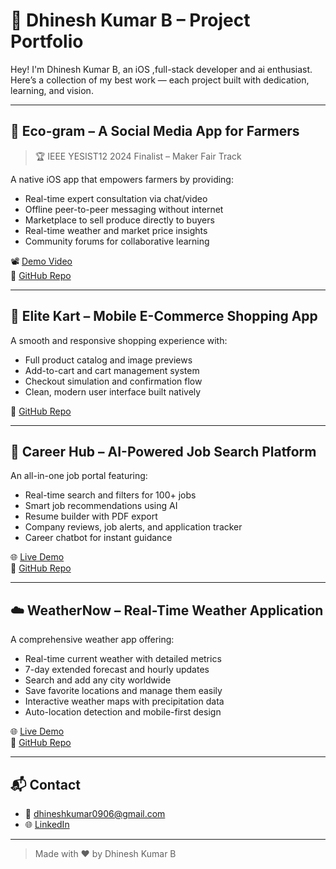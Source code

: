 # 🚀 Dhinesh Kumar B – Project Portfolio

Hey! I'm Dhinesh Kumar B, an iOS  ,full-stack developer and ai enthusiast. Here’s a collection of my best work — each project built with dedication, learning, and vision.

---

## 🌱 Eco-gram – A Social Media App for Farmers  
> 🏆 IEEE YESIST12 2024 Finalist – Maker Fair Track

A native iOS app that empowers farmers by providing:
- Real-time expert consultation via chat/video
- Offline peer-to-peer messaging without internet
- Marketplace to sell produce directly to buyers
- Real-time weather and market price insights
- Community forums for collaborative learning

📽️ [Demo Video](https://youtube.com/shorts/QQvQKb0OC24?si=cM_lkAalng9QlldC)  
🔗 [GitHub Repo](https://github.com/Dhinesh0906/Eco-gram)

---

## 🛒 Elite Kart – Mobile E-Commerce Shopping App

A smooth and responsive shopping experience with:
- Full product catalog and image previews
- Add-to-cart and cart management system
- Checkout simulation and confirmation flow
- Clean, modern user interface built natively

🔗 [GitHub Repo](https://github.com/Dhinesh0906/Elite-kart)

---

## 💼 Career Hub – AI-Powered Job Search Platform

An all-in-one job portal featuring:
- Real-time search and filters for 100+ jobs
- Smart job recommendations using AI
- Resume builder with PDF export
- Company reviews, job alerts, and application tracker
- Career chatbot for instant guidance

🌐 [Live Demo](https://final-elitee.onrender.com)  
🔗 [GitHub Repo](https://github.com/Dhinesh0906/Career-Hub)

---

## ☁️ WeatherNow – Real-Time Weather Application

A comprehensive weather app offering:
- Real-time current weather with detailed metrics
- 7-day extended forecast and hourly updates
- Search and add any city worldwide
- Save favorite locations and manage them easily
- Interactive weather maps with precipitation data
- Auto-location detection and mobile-first design

🌐 [Live Demo](https://final-final-weather.onrender.com)  
🔗 [GitHub Repo](https://github.com/Dhinesh0906/final-final-weather)

---

## 📬 Contact

- 📧 dhineshkumar0906@gmail.com  
- 🌐 [LinkedIn](https://www.linkedin.com/in/dhinesh0906)

---

> Made with ❤️ by Dhinesh Kumar B
